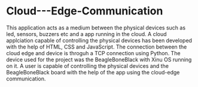 # Cloud---Edge-Communication

This application acts as a medium between the physical devices such as led, sensors, buzzers etc and a app running in the cloud.
A cloud applciation capable of controlling the physical devices has been developed with the help of HTML, CSS and JavaScript. The connection between the cloud edge and device is throguh a TCP connection using Python.
The device used for the project was the BeagleBoneBlack with Xinu OS running on it.
A user is capable of controlling the physical devices and the BeagleBoneBlack board with the help of the app using the cloud-edge communication.
